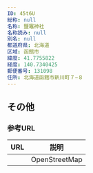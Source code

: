 ```yaml
---
ID: 45t6U
総称: null
名称: 鹽竈神社
名称読み: null
別名: null
都道府県: 北海道
区域: 函館市
緯度: 41.7755822
経度: 140.7340425
郵便番号: 131098
住所: 北海道函館市新川町７−８
---
```


## その他

### 参考URL

| URL | 説明          |
| --- | ------------- |
|     | OpenStreetMap |
